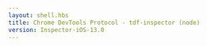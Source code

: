 ```yaml
---
layout: shell.hbs
title: Chrome DevTools Protocol - tdf-inspector (node)
version: Inspector-iOS-13.0
---
```

